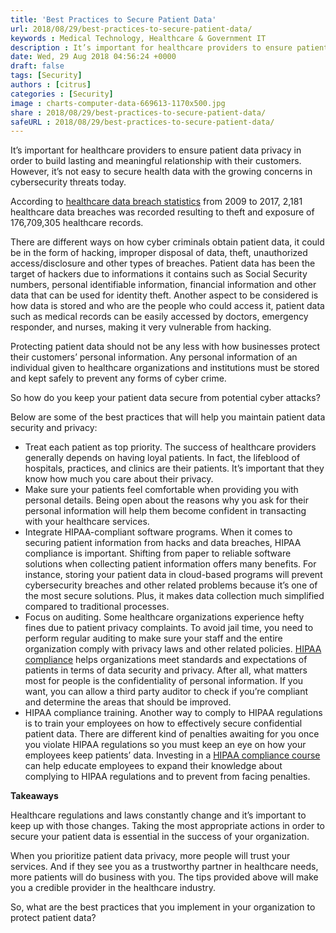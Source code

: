 ```yaml
---
title: 'Best Practices to Secure Patient Data'
url: 2018/08/29/best-practices-to-secure-patient-data/
keywords : Medical Technology, Healthcare & Government IT
description : It’s important for healthcare providers to ensure patient data privacy in order to build lasting and meaningful relationship with their customers. However, it’s not easy to secure health data with the growing concerns in cybersecurity threats today.
date: Wed, 29 Aug 2018 04:56:24 +0000
draft: false
tags: [Security]
authors : [citrus]
categories : [Security]
image : charts-computer-data-669613-1170x500.jpg
share : 2018/08/29/best-practices-to-secure-patient-data/
safeURL : 2018/08/29/best-practices-to-secure-patient-data/
---
```


It’s important for healthcare providers to ensure patient data privacy in order to build lasting and meaningful relationship with their customers. However, it’s not easy to secure health data with the growing concerns in cybersecurity threats today.

 According to [healthcare data breach statistics](https://www.hipaajournal.com/healthcare-data-breach-statistics/) from 2009 to 2017, 2,181 healthcare data breaches was recorded resulting to theft and exposure of 176,709,305 healthcare records. 

 There are different ways on how cyber criminals obtain patient data, it could be in the form of hacking, improper disposal of data, theft, unauthorized access/disclosure and other types of breaches. Patient data has been the target of hackers due to informations it contains such as Social Security numbers, personal identifiable information, financial information and other data that can be used for identity theft. Another aspect to be considered is how data is stored and who are the people who could access it, patient data such as medical records can be easily accessed by doctors, emergency responder, and nurses, making it very vulnerable from hacking. 


 Protecting patient data should not be any less with how businesses protect their customers’ personal information. Any personal information of an individual given to healthcare organizations and institutions must be stored and kept safely to prevent any forms of cyber crime. 


 So how do you keep your patient data secure from potential cyber attacks? 

 Below are some of the best practices that will help you maintain patient data security and privacy:

*   Treat each patient as top priority. The success of healthcare providers generally depends on having loyal patients. In fact, the lifeblood of hospitals, practices, and clinics are their patients. It’s important that they know how much you care about their privacy.
*   Make sure your patients feel comfortable when providing you with personal details. Being open about the reasons why you ask for their personal information will help them become confident in transacting with your healthcare services.
*   Integrate HIPAA-compliant software programs. When it comes to securing patient information from hacks and data breaches, HIPAA compliance is important. Shifting from paper to reliable software solutions when collecting patient information offers many benefits. For instance, storing your patient data in cloud-based programs will prevent cybersecurity breaches and other related problems because it’s one of the most secure solutions. Plus, it makes data collection much simplified compared to traditional processes.
*   Focus on auditing. Some healthcare organizations experience hefty fines due to patient privacy complaints. To avoid jail time, you need to perform regular auditing to make sure your staff and the entire organization comply with privacy laws and other related policies. [HIPAA compliance](https://www.hhs.gov/hipaa/for-professionals/security/laws-regulations/index.html) helps organizations meet standards and expectations of patients in terms of data security and privacy. After all, what matters most for people is the confidentiality of personal information. If you want, you can allow a third party auditor to check if you’re compliant and determine the areas that should be improved.
*   HIPAA compliance training. Another way to comply to HIPAA regulations is to train your employees on how to effectively secure confidential patient data. There are different kind of penalties awaiting for you once you violate HIPAA regulations so you must keep an eye on how your employees keep patients’ data. Investing in a [HIPAA compliance course](https://inspiredelearning.com/compliance-hr/hipaa-hitech/) can help educate employees to expand their knowledge about complying to HIPAA regulations and to prevent from facing penalties.

**Takeaways** 

Healthcare regulations and laws constantly change and it’s important to keep up with those changes. Taking the most appropriate actions in order to secure your patient data is essential in the success of your organization. 

When you prioritize patient data privacy, more people will trust your services. And if they see you as a trustworthy partner in healthcare needs, more patients will do business with you. The tips provided above will make you a credible provider in the healthcare industry. 

So, what are the best practices that you implement in your organization to protect patient data?